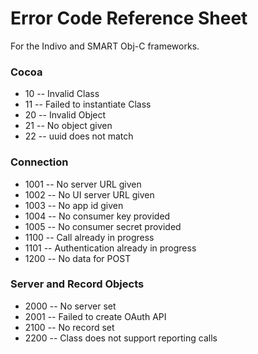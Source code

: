 Error Code Reference Sheet
==========================

For the Indivo and SMART Obj-C frameworks.


### Cocoa
- 10 -- Invalid Class
- 11 -- Failed to instantiate Class
- 20 -- Invalid Object
- 21 -- No object given
- 22 -- uuid does not match

### Connection
- 1001 -- No server URL given
- 1002 -- No UI server URL given
- 1003 -- No app id given
- 1004 -- No consumer key provided
- 1005 -- No consumer secret provided
- 1100 -- Call already in progress
- 1101 -- Authentication already in progress
- 1200 -- No data for POST

### Server and Record Objects
- 2000 -- No server set
- 2001 -- Failed to create OAuth API
- 2100 -- No record set
- 2200 -- Class does not support reporting calls

